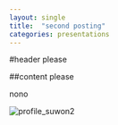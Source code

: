 ```yaml
---
layout: single
title:  "second posting"
categories: presentations
---
```


#header please

##content please

nono

![profile_suwon2](../images/2024-05-29-second/profile_suwon2.jpg)